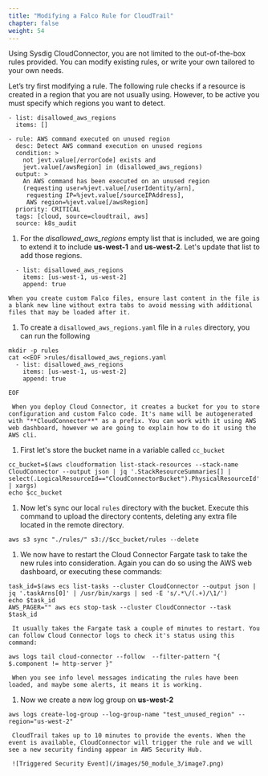 ```yaml
---
title: "Modifying a Falco Rule for CloudTrail"
chapter: false
weight: 54
---
```


Using Sysdig CloudConnector, you are not limited to the out-of-the-box rules provided. You can modify existing rules, or write your own tailored to your own needs.

Let’s try first modifying a rule. The following rule checks if a resource is created in a region that you are not usually using. However, to be active you must specify which regions you want to detect.


```
- list: disallowed_aws_regions
  items: []

- rule: AWS command executed on unused region
  desc: Detect AWS command execution on unused regions
  condition: >
    not jevt.value[/errorCode] exists and
    jevt.value[/awsRegion] in (disallowed_aws_regions)
  output: >
    An AWS command has been executed on an unused region
    (requesting user=%jevt.value[/userIdentity/arn],
     requesting IP=%jevt.value[/sourceIPAddress],
     AWS region=%jevt.value[/awsRegion]
  priority: CRITICAL
  tags: [cloud, source=cloudtrail, aws]
  source: k8s_audit
```

1. For the *disallowed_aws_regions* empty list that is included, we are going to extend it to include **us-west-1** and **us-west-2**. Let's update that list to add those regions.

  ```
    - list: disallowed_aws_regions
      items: [us-west-1, us-west-2]
      append: true

  ```

    When you create custom Falco files, ensure last content in the file is a blank new line without extra tabs to avoid messing with additional files that may be loaded after it.

1. To create a `disallowed_aws_regions.yaml` file in a `rules` directory, you can run the following

  ```
  mkdir -p rules
  cat <<EOF >rules/disallowed_aws_regions.yaml
    - list: disallowed_aws_regions
      items: [us-west-1, us-west-2]
      append: true

  EOF
  ```

     When you deploy Cloud Connector, it creates a bucket for you to store configuration and custom Falco code. It's name will be autogenerated with "**CloudConnector**" as a prefix. You can work with it using AWS web dashboard, however we are going to explain how to do it using the AWS cli.

1. First let's store the bucket name in a variable called `cc_bucket`

```
cc_bucket=$(aws cloudformation list-stack-resources --stack-name CloudConnector --output json | jq '.StackResourceSummaries[] | select(.LogicalResourceId=="CloudConnectorBucket").PhysicalResourceId' | xargs)
echo $cc_bucket
```

1. Now let's sync our local `rules` directory with the bucket. Execute this command to upload the directory contents, deleting any extra file located in the remote directory.

```
aws s3 sync "./rules/" s3://$cc_bucket/rules --delete
```

1. We now have to restart the Cloud Connector Fargate task to take the new rules into consideration. Again you can do so using the AWS web dashboard, or executing these commands:

```
task_id=$(aws ecs list-tasks --cluster CloudConnector --output json | jq '.taskArns[0]' | /usr/bin/xargs | sed -E 's/.*\/(.+)/\1/')
echo $task_id
AWS_PAGER="" aws ecs stop-task --cluster CloudConnector --task $task_id
```

     It usually takes the Fargate task a couple of minutes to restart. You can follow Cloud Connector logs to check it's status using this command:

```
aws logs tail cloud-connector --follow  --filter-pattern "{ $.component != http-server }"
```

     When you see info level messages indicating the rules have been loaded, and maybe some alerts, it means it is working.

1. Now we create a new log group on **us-west-2**

```
aws logs create-log-group --log-group-name "test_unused_region" --region="us-west-2"
```

     CloudTrail takes up to 10 minutes to provide the events. When the event is available, CloudConnector will trigger the rule and we will see a new security finding appear in AWS Security Hub.

     ![Triggered Security Event](/images/50_module_3/image7.png)


